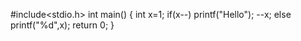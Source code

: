 #include<stdio.h>
int main()
{
int x=1;
if(x--)
  printf("Hello");
  --x;
else
  printf("%d",x);
return 0;
}                  
